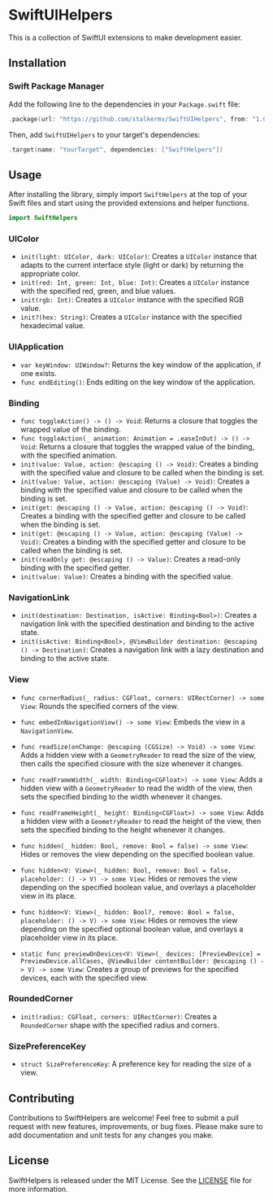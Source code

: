 # SwiftUIHelpers

This is a collection of SwiftUI extensions to make development easier.

Installation
------------

### Swift Package Manager

Add the following line to the dependencies in your `Package.swift` file:


```swift
.package(url: "https://github.com/stalkermv/SwiftUIHelpers", from: "1.0.0")
```

Then, add `SwiftUIHelpers` to your target's dependencies:


```swift
.target(name: "YourTarget", dependencies: ["SwiftHelpers"])
```

Usage
-----

After installing the library, simply import `SwiftHelpers` at the top of your Swift files and start using the provided extensions and helper functions.

```swift
import SwiftHelpers
```

### UIColor

*   `init(light: UIColor, dark: UIColor)`: Creates a `UIColor` instance that adapts to the current interface style (light or dark) by returning the appropriate color.
*   `init(red: Int, green: Int, blue: Int)`: Creates a `UIColor` instance with the specified red, green, and blue values.
*   `init(rgb: Int)`: Creates a `UIColor` instance with the specified RGB value.
*   `init?(hex: String)`: Creates a `UIColor` instance with the specified hexadecimal value.

### UIApplication

*   `var keyWindow: UIWindow?`: Returns the key window of the application, if one exists.
*   `func endEditing()`: Ends editing on the key window of the application.

### Binding

*   `func toggleAction() -> () -> Void`: Returns a closure that toggles the wrapped value of the binding.
*   `func toggleAction(_ animation: Animation = .easeInOut) -> () -> Void`: Returns a closure that toggles the wrapped value of the binding, with the specified animation.
*   `init(value: Value, action: @escaping () -> Void)`: Creates a binding with the specified value and closure to be called when the binding is set.
*   `init(value: Value, action: @escaping (Value) -> Void)`: Creates a binding with the specified value and closure to be called when the binding is set.
*   `init(get: @escaping () -> Value, action: @escaping () -> Void)`: Creates a binding with the specified getter and closure to be called when the binding is set.
*   `init(get: @escaping () -> Value, action: @escaping (Value) -> Void)`: Creates a binding with the specified getter and closure to be called when the binding is set.
*   `init(readOnly get: @escaping () -> Value)`: Creates a read-only binding with the specified getter.
*   `init(value: Value)`: Creates a binding with the specified value.

### NavigationLink

*   `init(destination: Destination, isActive: Binding<Bool>)`: Creates a navigation link with the specified destination and binding to the active state.
*   `init(isActive: Binding<Bool>, @ViewBuilder destination: @escaping () -> Destination)`: Creates a navigation link with a lazy destination and binding to the active state.

### View

*   `func cornerRadius(_ radius: CGFloat, corners: UIRectCorner) -> some View`: Rounds the specified corners of the view.
*   `func embedInNavigationView() -> some View`: Embeds the view in a `NavigationView`.
*   `func readSize(onChange: @escaping (CGSize) -> Void) -> some View`: Adds a hidden view with a `GeometryReader` to read the size of the view, then calls the specified closure with the size whenever it changes.
*   `func readFrameWidth(_ width: Binding<CGFloat>) -> some View`: Adds a hidden view with a `GeometryReader` to read the width of the view, then sets the specified binding to the width whenever it changes.
*   `func readFrameHeight(_ height: Binding<CGFloat>) -> some View`: Adds a hidden view with a `GeometryReader` to read the height of the view, then sets the specified binding to the height whenever it changes.
*   `func hidden(_ hidden: Bool, remove: Bool = false) -> some View`: Hides or removes the view depending on the specified boolean value.

*   `func hidden<V: View>(_ hidden: Bool, remove: Bool = false, placeholder: () -> V) -> some View`: Hides or removes the view depending on the specified boolean value, and overlays a placeholder view in its place.
*   `func hidden<V: View>(_ hidden: Bool?, remove: Bool = false, placeholder: () -> V) -> some View`: Hides or removes the view depending on the specified optional boolean value, and overlays a placeholder view in its place.
*   `static func previewOnDevices<V: View>(_ devices: [PreviewDevice] = PreviewDevice.allCases, @ViewBuilder contentBuilder: @escaping () -> V) -> some View`: Creates a group of previews for the specified devices, each with the specified view.

### RoundedCorner

*   `init(radius: CGFloat, corners: UIRectCorner)`: Creates a `RoundedCorner` shape with the specified radius and corners.

### SizePreferenceKey

*   `struct SizePreferenceKey`: A preference key for reading the size of a view.


Contributing
------------

Contributions to SwiftHelpers are welcome! Feel free to submit a pull request with new features, improvements, or bug fixes. Please make sure to add documentation and unit tests for any changes you make.

License
-------

SwiftHelpers is released under the MIT License. See the [LICENSE](License) file for more information.
